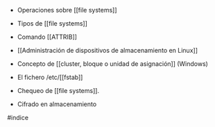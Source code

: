 
- Operaciones sobre [[file systems]]

- Tipos de [[file systems]]

- Comando [[ATTRIB]]

- [[Administración de dispositivos de almacenamiento en Linux]]

- Concepto de [[cluster, bloque o unidad de asignación]] (Windows)

- El fichero /etc/[[fstab]]

- Chequeo de [[file systems]].

- Cifrado en almacenamiento


#indice